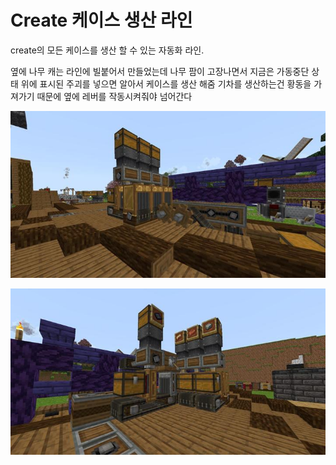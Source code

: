 # Create 케이스 생산 라인

create의 모든 케이스를 생산 할 수 있는 자동화 라인.

옆에 나무 캐는 라인에 빌붙어서 만들었는데 나무 팜이 고장나면서 지금은 가동중단 상태
위에 표시된 주괴를 넣으면 알아서 케이스를 생산 해줌
기차를 생산하는건 황동을 가져가기 때문에 옆에 레버를 작동시켜줘야 넘어간다

![메인1](../../asset/systems/create_case_line/main1.jpg)

![메인2](../../asset/systems/create_case_line/main2.jpg)